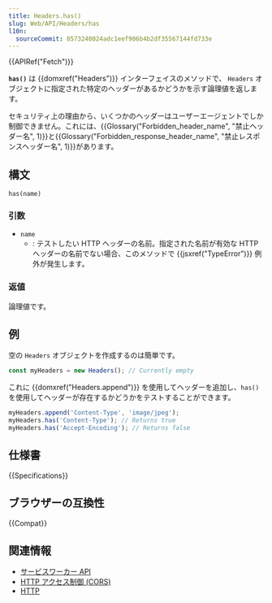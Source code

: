 ```yaml
---
title: Headers.has()
slug: Web/API/Headers/has
l10n:
  sourceCommit: 8573240024adc1eef906b4b2df35567144fd733e
---
```


{{APIRef("Fetch")}}

**`has()`** は {{domxref("Headers")}} インターフェイスのメソッドで、 `Headers` オブジェクトに指定された特定のヘッダーがあるかどうかを示す論理値を返します。

セキュリティ上の理由から、いくつかのヘッダーはユーザーエージェントでしか制御できません。これには、{{Glossary("Forbidden_header_name", "禁止ヘッダー名", 1)}}と{{Glossary("Forbidden_response_header_name", "禁止レスポンスヘッダー名", 1)}}があります。

## 構文

```js-nolint
has(name)
```

### 引数

- `name`
  - : テストしたい HTTP ヘッダーの名前。指定された名前が有効な HTTP ヘッダーの名前でない場合、このメソッドで {{jsxref("TypeError")}} 例外が発生します。

### 返値

論理値です。

## 例

空の `Headers` オブジェクトを作成するのは簡単です。

```js
const myHeaders = new Headers(); // Currently empty
```

これに {{domxref("Headers.append")}} を使用してヘッダーを追加し、`has()` を使用してヘッダーが存在するかどうかをテストすることができます。

```js
myHeaders.append('Content-Type', 'image/jpeg');
myHeaders.has('Content-Type'); // Returns true
myHeaders.has('Accept-Encoding'); // Returns false
```

## 仕様書

{{Specifications}}

## ブラウザーの互換性

{{Compat}}

## 関連情報

- [サービスワーカー API](/ja/docs/Web/API/Service_Worker_API)
- [HTTP アクセス制御 (CORS)](/ja/docs/Web/HTTP/CORS)
- [HTTP](/ja/docs/Web/HTTP)
